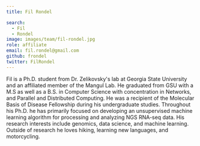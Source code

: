 ```yaml
---
title: Fil Rondel

search:
  - Fil
  - Rondel
image: images/team/fil-rondel.jpg
role: affiliate
email: fil.rondel@gmail.com
github: frondel
twitter: FilRondel
---
```


Fil is a Ph.D. student from Dr. Zelikovsky's lab at Georgia State University and an affiliated member of the Mangul Lab. He graduated from GSU with a M.S as well as a B.S. in Computer Science with concentration in Networks, and Parallel and Distributed Computing. He was a recipient of the Molecular Basis of Disease Fellowship during his undergraduate studies. Throughout his Ph.D. he has primarily focused on developing an unsupervised machine learning algorithm for processing and analyzing NGS RNA-seq data. His research interests include genomics, data science, and machine learning. Outside of research he loves hiking, learning new languages, and motorcycling.
